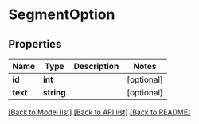 # SegmentOption

## Properties
Name | Type | Description | Notes
------------ | ------------- | ------------- | -------------
**id** | **int** |  | [optional] 
**text** | **string** |  | [optional] 

[[Back to Model list]](../../README.md#documentation-for-models) [[Back to API list]](../../README.md#documentation-for-api-endpoints) [[Back to README]](../../README.md)

